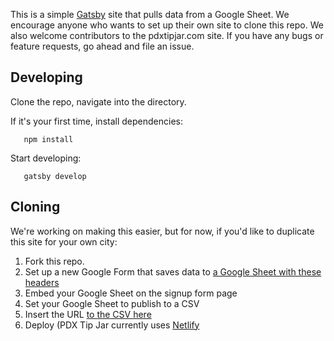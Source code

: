 This is a simple [Gatsby](https://www.gatsbyjs.org/) site that pulls data from a Google Sheet. We encourage anyone who wants to set up their own site to clone this repo. We also welcome contributors to the pdxtipjar.com site. If you have any bugs or feature requests, go ahead and file an issue.

## Developing

Clone the repo, navigate into the directory.

If it's your first time, install dependencies:

```shell
   npm install
```

Start developing:

```shell
   gatsby develop
```

## Cloning
We're working on making this easier, but for now, if you'd like to duplicate this site for your own city:

1. Fork this repo.
2. Set up a new Google Form that saves data to [a Google Sheet with these headers](https://docs.google.com/spreadsheets/d/e/2PACX-1vQuZugxK6PwsMWUTHFrWxF7xZ0mmlkIcNLLQ4H8LWjflx_JpPi1804_BgKp-KLNnScVnmcmant9DDmp/pubhtml?gid=1536693349&single=true)
3. Embed your Google Sheet on the signup form page
4. Set your Google Sheet to publish to a CSV
5. Insert the URL [to the CSV here](https://github.com/noahmanger/pdxtipjar/blob/master/src/components/constants.js#L2)
6. Deploy (PDX Tip Jar currently uses [Netlify](https://netlify.com)

